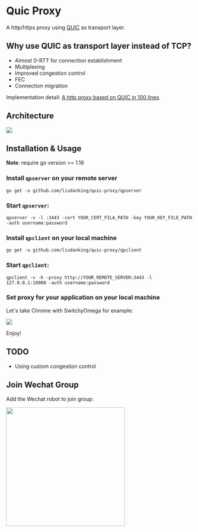 # Quic Proxy

A http/https proxy using [QUIC](https://www.chromium.org/quic) as transport layer.

## Why use QUIC as transport layer instead of TCP?

* Almost 0-RTT for connection establishment
* Multiplexing
* Improved congestion control
* FEC
* Connection migration

Implementation detail: [A http proxy based on QUIC in 100 lines](https://liudanking.com/beautiful-life/100%E8%A1%8C%E4%BB%A3%E7%A0%81%E5%AE%9E%E7%8E%B0%E5%9F%BA%E4%BA%8E-quic-%E7%9A%84-http-%E4%BB%A3%E7%90%86/).

## Architecture 

![](https://ws1.sinaimg.cn/large/44cd29dagy1fpn4yaf2p8j20nd079aae.jpg)

## Installation & Usage

**Note**: require go version >= 1.16

### Install `qpserver` on your remote server

`go get -u github.com/liudanking/quic-proxy/qpserver`

### Start `qpserver`:

`qpserver -v -l :3443 -cert YOUR_CERT_FILA_PATH -key YOUR_KEY_FILE_PATH -auth username:password`

### Install `qpclient` on your local machine

`go get -u github.com/liudanking/quic-proxy/qpclient`

### Start `qpclient`:

`qpclient -v -k -proxy http://YOUR_REMOTE_SERVER:3443 -l 127.0.0.1:18080 -auth username:password`

### Set proxy for your application on your local machine

Let's take Chrome with SwitchyOmega for example:

![](https://ws1.sinaimg.cn/large/44cd29dagy1fpn5c4jng6j21eq0fw40j.jpg)

Enjoy!

## TODO

* Using custom congestion control

## Join Wechat Group

Add the Wechat robot to join group:

<img src="https://raw.githubusercontent.com/liudanking/quic-proxy/master/wx-bot.jpg" width="320px"/>

